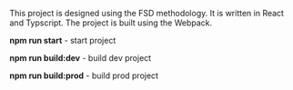 This project is designed using the FSD methodology. It is written in React and Typscript. The project is built using the Webpack.

<b>npm run start</b> - start project

<b>npm run build:dev</b> - build dev project

<b>npm run build:prod</b> - build prod project
